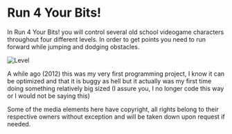 Run 4 Your Bits!
================

In Run 4 Your Bits! you will control several old school videogame characters throughout four different levels. In order to get points you need to run forward while jumping and dodging obstacles.

![Level](http://img4.wikia.nocookie.net/__cb20120412200535/run4yourbits/images/6/69/Level_1.png)


A while ago (2012) this was my very first programming project, I know it can be optimized and that it is buggy as hell but it actually was my first time doing something relatively big sized (I assure you, I no longer code this way or I would not be saying this)

Some of the media elements here have copyright, all rights belong to their respective owners without exception and will be taken down upon request if needed.
